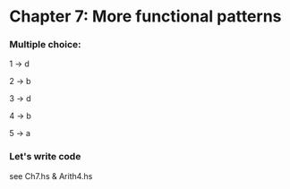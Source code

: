 # Chapter 7: More functional patterns

### Multiple choice: 
1 -> d

2 -> b

3 -> d

4 -> b

5 -> a

### Let's write code
see Ch7.hs & Arith4.hs